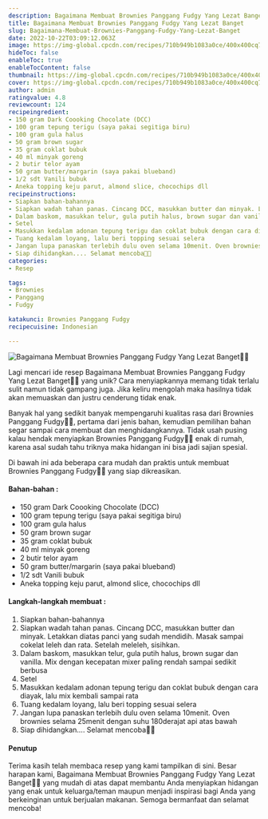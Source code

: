 ```yaml
---
description: Bagaimana Membuat Brownies Panggang Fudgy Yang Lezat Banget"
title: Bagaimana Membuat Brownies Panggang Fudgy Yang Lezat Banget
slug: Bagaimana-Membuat-Brownies-Panggang-Fudgy-Yang-Lezat-Banget
date: 2022-10-22T03:09:12.063Z
image: https://img-global.cpcdn.com/recipes/710b949b1083a0ce/400x400cq70/photo.jpg
hideToc: false
enableToc: true
enableTocContent: false
thumbnail: https://img-global.cpcdn.com/recipes/710b949b1083a0ce/400x400cq70/photo.jpg
cover: https://img-global.cpcdn.com/recipes/710b949b1083a0ce/400x400cq70/photo.jpg
author: admin
ratingvalue: 4.8
reviewcount: 124
recipeingredient:
- 150 gram Dark Coooking Chocolate (DCC)
- 100 gram tepung terigu (saya pakai segitiga biru)
- 100 gram gula halus
- 50 gram brown sugar
- 35 gram coklat bubuk
- 40 ml minyak goreng
- 2 butir telor ayam
- 50 gram butter/margarin (saya pakai blueband)
- 1/2 sdt Vanili bubuk
- Aneka topping keju parut, almond slice, chocochips dll
recipeinstructions:
- Siapkan bahan-bahannya
- Siapkan wadah tahan panas. Cincang DCC, masukkan butter dan minyak. Letakkan diatas panci yang sudah mendidih. Masak sampai cokelat leleh dan rata. Setelah meleleh, sisihkan.
- Dalam baskom, masukkan telur, gula putih halus, brown sugar dan vanilla. Mix dengan kecepatan mixer paling rendah sampai sedikit berbusa
- Setel
- Masukkan kedalam adonan tepung terigu dan coklat bubuk dengan cara diayak, lalu mix kembali sampai rata
- Tuang kedalam loyang, lalu beri topping sesuai selera
- Jangan lupa panaskan terlebih dulu oven selama 10menit. Oven brownies selama 25menit dengan suhu 180derajat api atas bawah
- Siap dihidangkan.... Selamat mencoba🥳🥳
categories:
- Resep

tags:
- Brownies
- Panggang
- Fudgy

katakunci: Brownies Panggang Fudgy
recipecuisine: Indonesian

---
```


![Bagaimana Membuat Brownies Panggang Fudgy Yang Lezat Banget👩‍🍳](https://img-global.cpcdn.com/recipes/710b949b1083a0ce/400x400cq70/photo.jpg)

Lagi mencari ide resep Bagaimana Membuat Brownies Panggang Fudgy Yang Lezat Banget👩‍🍳 yang unik? Cara menyiapkannya memang tidak terlalu sulit namun tidak gampang juga. Jika keliru mengolah maka hasilnya tidak akan memuaskan dan justru cenderung tidak enak.

Banyak hal yang sedikit banyak mempengaruhi kualitas rasa dari Brownies Panggang Fudgy👩‍🍳, pertama dari jenis bahan, kemudian pemilihan bahan segar sampai cara membuat dan menghidangkannya. Tidak usah pusing kalau hendak menyiapkan Brownies Panggang Fudgy👩‍🍳 enak di rumah, karena asal sudah tahu triknya maka hidangan ini bisa jadi sajian spesial.

Di bawah ini ada beberapa cara mudah dan praktis untuk membuat Brownies Panggang Fudgy👩‍🍳 yang siap dikreasikan.

<!--inarticleads1-->

#### Bahan-bahan :

- 150 gram Dark Coooking Chocolate (DCC)
- 100 gram tepung terigu (saya pakai segitiga biru)
- 100 gram gula halus
- 50 gram brown sugar
- 35 gram coklat bubuk
- 40 ml minyak goreng
- 2 butir telor ayam
- 50 gram butter/margarin (saya pakai blueband)
- 1/2 sdt Vanili bubuk
- Aneka topping keju parut, almond slice, chocochips dll

<!--inarticleads2-->

#### Langkah-langkah membuat :

1. Siapkan bahan-bahannya
1. Siapkan wadah tahan panas. Cincang DCC, masukkan butter dan minyak. Letakkan diatas panci yang sudah mendidih. Masak sampai cokelat leleh dan rata. Setelah meleleh, sisihkan.
1. Dalam baskom, masukkan telur, gula putih halus, brown sugar dan vanilla. Mix dengan kecepatan mixer paling rendah sampai sedikit berbusa
1. Setel
1. Masukkan kedalam adonan tepung terigu dan coklat bubuk dengan cara diayak, lalu mix kembali sampai rata
1. Tuang kedalam loyang, lalu beri topping sesuai selera
1. Jangan lupa panaskan terlebih dulu oven selama 10menit. Oven brownies selama 25menit dengan suhu 180derajat api atas bawah
1. Siap dihidangkan.... Selamat mencoba🥳🥳

#### Penutup

Terima kasih telah membaca resep yang kami tampilkan di sini. Besar harapan kami, Bagaimana Membuat Brownies Panggang Fudgy Yang Lezat Banget👩‍🍳 yang mudah di atas dapat membantu Anda menyiapkan hidangan yang enak untuk keluarga/teman maupun menjadi inspirasi bagi Anda yang berkeinginan untuk berjualan makanan. Semoga bermanfaat dan selamat mencoba!